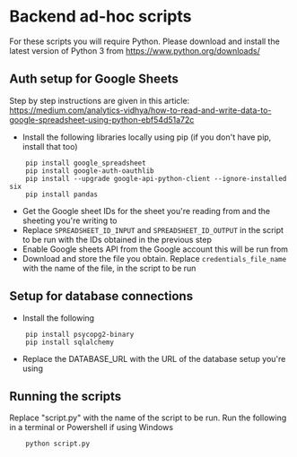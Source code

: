 # Backend ad-hoc scripts

For these scripts you will require Python. Please download and install the latest version of Python 3 from https://www.python.org/downloads/

## Auth setup for Google Sheets

Step by step instructions are given in this article: https://medium.com/analytics-vidhya/how-to-read-and-write-data-to-google-spreadsheet-using-python-ebf54d51a72c

- Install the following libraries locally using pip (if you don't have pip, install that too)
```
	pip install google_spreadsheet
	pip install google-auth-oauthlib
	pip install --upgrade google-api-python-client --ignore-installed six
	pip install pandas
```
- Get the Google sheet IDs for the sheet you're reading from and the sheeting you're writing to
- Replace `SPREADSHEET_ID_INPUT` and `SPREADSHEET_ID_OUTPUT` in the script to be run with the IDs obtained in the previous step
- Enable Google sheets API from the Google account this will be run from
- Download and store the file you obtain. Replace `credentials_file_name` with the name of the file, in the script to be run

## Setup for database connections
- Install the following
```
	pip install psycopg2-binary
	pip install sqlalchemy
```
- Replace the DATABASE_URL with the URL of the database setup you're using


## Running the scripts

Replace "script.py" with the name of the script to be run. Run the following in a terminal or Powershell if using Windows
```
	python script.py
```
